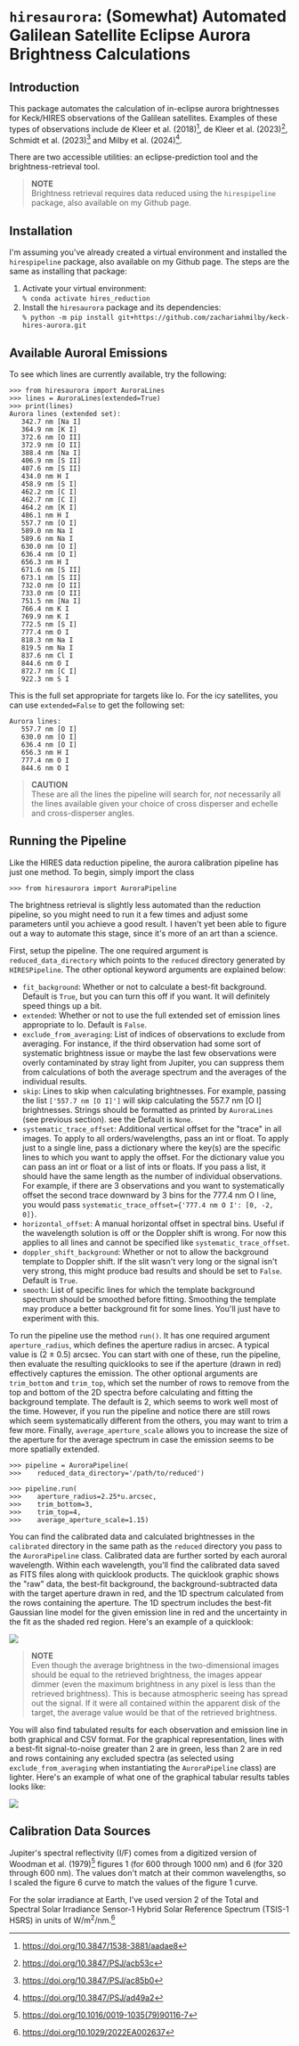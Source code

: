# `hiresaurora`: (Somewhat) Automated Galilean Satellite Eclipse Aurora Brightness Calculations

## Introduction
This package automates the calculation of in-eclipse aurora brightnesses for 
Keck/HIRES observations of the Galilean satellites. Examples of these types
of observations include de Kleer et al. (2018)[^1], de Kleer et al. (2023)[^2], 
Schmidt et al. (2023)[^3] and Milby et al. (2024)[^4].

There are two accessible utilities: an eclipse-prediction tool and the 
brightness-retrieval tool.

> **NOTE**<br>
> Brightness retrieval requires data reduced using the `hirespipeline` package,
> also available on my Github page.

[^1]: https://doi.org/10.3847/1538-3881/aadae8
[^2]: https://doi.org/10.3847/PSJ/acb53c
[^3]: https://doi.org/10.3847/PSJ/ac85b0
[^4]: https://doi.org/10.3847/PSJ/ad49a2

## Installation
I'm assuming you've already created a virtual environment and installed the
`hirespipeline` package, also available on my Github page. The steps are the
same as installing that package:
1. Activate your virtual environment:<br>
    `% conda activate hires_reduction`
2. Install the `hiresaurora` package and its dependencies:<br>
    `% python -m pip install git+https://github.com/zachariahmilby/keck-hires-aurora.git`


## Available Auroral Emissions
To see which lines are currently available, try the following:
```
>>> from hiresaurora import AuroraLines
>>> lines = AuroraLines(extended=True)
>>> print(lines)
Aurora lines (extended set):
   342.7 nm [Na I]
   364.9 nm [K I]
   372.6 nm [O II]
   372.9 nm [O II]
   388.4 nm [Na I]
   406.9 nm [S II]
   407.6 nm [S II]
   434.0 nm H I
   458.9 nm [S I]
   462.2 nm [C I]
   462.7 nm [C I]
   464.2 nm [K I]
   486.1 nm H I
   557.7 nm [O I]
   589.0 nm Na I
   589.6 nm Na I
   630.0 nm [O I]
   636.4 nm [O I]
   656.3 nm H I
   671.6 nm [S II]
   673.1 nm [S II]
   732.0 nm [O II]
   733.0 nm [O II]
   751.5 nm [Na I]
   766.4 nm K I
   769.9 nm K I
   772.5 nm [S I]
   777.4 nm O I
   818.3 nm Na I
   819.5 nm Na I
   837.6 nm Cl I
   844.6 nm O I
   872.7 nm [C I]
   922.3 nm S I
```
This is the full set appropriate for targets like Io. For the icy satellites, 
you can use `extended=False` to get the following set:
```
Aurora lines:
   557.7 nm [O I]
   630.0 nm [O I]
   636.4 nm [O I]
   656.3 nm H I
   777.4 nm O I
   844.6 nm O I
```
> **CAUTION**<br>
> These are all the lines the pipeline will search for, *not* necessarily all 
> the lines available given your choice of cross disperser and echelle and 
> cross-disperser angles.

## Running the Pipeline
Like the HIRES data reduction pipeline, the aurora calibration pipeline has 
just one method. To begin, simply import the class
```
>>> from hiresaurora import AuroraPipeline
```

The brightness retrieval is slightly less automated than the reduction 
pipeline, so you might need to run it a few times and adjust some parameters 
until you achieve a good result. I haven't yet been able to figure out a way to
automate this stage, since it's more of an art than a science.

First, setup the pipeline. The one required argument is 
`reduced_data_directory` which points to the `reduced` directory generated by
`HIRESPipeline`. The other optional keyword arguments are explained below:
- `fit_background`: Whether or not to calculate a best-fit background. Default 
   is `True`, but you can turn this off if you want. It will definitely speed 
   things up a bit.
- `extended`: Whether or not to use the full extended set of emission lines 
   appropriate to Io. Default is `False`. 
- `exclude_from_averaging`: List of indices of observations to exclude from 
   averaging. For instance, if the third observation had some sort of 
   systematic brightness issue or maybe the last few observations were overly
   contaminated by stray light from Jupiter, you can suppress them from 
   calculations of both the average spectrum and the averages of the individual
   results.
- `skip`: Lines to skip when calculating brightnesses. For example, passing the 
   list `['557.7 nm [O I]']` will skip calculating the 557.7 nm [O I] 
   brightnesses. Strings should be formatted as printed by `AuroraLines` (see 
   previous section). see the Default is `None`. 
- `systematic_trace_offset`: Additional vertical offset for the "trace" in all 
   images. To apply to all orders/wavelengths, pass an int or float. To apply 
   just to a single line, pass a dictionary where the key(s) are the specific
   lines to which you want to apply the offset. For the dictionary value you 
   can pass an int or float or a list of ints or floats. If you pass a list, it 
   should have the same length as the number of individual observations. For 
   example, if there are 3 observations and you want to systematically offset 
   the second trace downward by 3 bins for the 777.4 nm O I line, you would 
   pass `systematic_trace_offset={'777.4 nm O I': [0, -2, 0]}`. 
- `horizontal_offset`: A manual horizontal offset in spectral bins. Useful if 
   the wavelength solution is off or the Doppler shift is wrong. For now this 
   applies to all lines and cannot be specified like `systematic_trace_offset`. 
- `doppler_shift_background`: Whether or not to allow the background template 
   to Doppler shift. If the slit wasn't very long or the signal isn't very 
   strong, this might produce bad results and should be set to `False`. Default 
   is `True`. 
- `smooth`: List of specific lines for which the template background spectrum 
   should be smoothed before fitting. Smoothing the template may produce a 
   better background fit for some lines. You'll just have to experiment with 
   this.

To run the pipeline use the method `run()`. It has one required argument 
`aperture_radius`, which defines the aperture radius in arcsec. A typical value
is (2 ± 0.5) arcsec. You can start with one of these, run the pipeline, then 
evaluate the resulting quicklooks to see if the aperture (drawn in red) 
effectively captures the emission. The other optional arguments are 
`trim_bottom` and `trim_top`, which set the number of rows to remove from the
top and bottom of the 2D spectra before calculating and fitting the background 
template. The default is 2, which seems to work well most of the time. However,
if you run the pipeline and notice there are still rows which seem 
systematically different from the others, you may want to trim a few more.
Finally, `average_aperture_scale` allows you to increase the size of the 
aperture for the average spectrum in case the emission seems to be more 
spatially extended.

```
>>> pipeline = AuroraPipeline(
>>>    reduced_data_directory='/path/to/reduced')

>>> pipeline.run(
>>>    aperture_radius=2.25*u.arcsec,
>>>    trim_bottom=3,
>>>    trim_top=4,
>>>    average_aperture_scale=1.15)
```

You can find the calibrated data and calculated brightnesses in the 
`calibrated` directory in the same path as the `reduced` directory you pass to 
the `AuroraPipeline` class. Calibrated data are further sorted by each auroral 
wavelength. Within each wavelength, you'll find the calibrated data saved as
FITS files along with quicklook products. The quicklook graphic shows the "raw"
data, the best-fit background, the background-subtracted data with the target
aperture drawn in red, and the 1D spectrum calculated from the rows containing
the aperture. The 1D spectrum includes the best-fit Gaussian line model for the
given emission line in red and the uncertainty in the fit as the shaded red 
region. Here's an example of a quicklook:

![](hiresaurora/anc/example_quicklook.png)

>**NOTE**<br>
> Even though the average brightness in the two-dimensional images should be 
> equal to the retrieved brightness, the images appear dimmer (even the maximum 
> brightness in any pixel is less than the retrieved brightness). This is 
> because atmospheric seeing has spread out the signal. If it were all 
> contained within the apparent disk of the target, the average value would be 
> that of the retrieved brightness.

You will also find tabulated results for each observation and emission line in
both graphical and CSV format. For the graphical representation, lines with a
best-fit signal-to-noise greater than 2 are in green, less than 2 are in red 
and rows containing any excluded spectra (as selected using 
`exclude_from_averaging` when instantiating the `AuroraPipeline` class) are 
lighter. Here's an example of what one of the graphical tabular results tables
looks like:

![](hiresaurora/anc/example_table.png)

## Calibration Data Sources
Jupiter's spectral reflectivity (I/F) comes from a digitized version of Woodman 
et al. (1979)[^5] figures 1 (for 600 through 1000 nm) and 6 (for 320 through 
600 nm). The values don't match at their common wavelengths, so I scaled the 
figure 6 curve to match the values of the figure 1 curve.

For the solar irradiance at Earth, I've used version 2 of the Total and 
Spectral Solar Irradiance Sensor-1 Hybrid Solar Reference Spectrum 
(TSIS-1 HSRS) in units of W/m<sup>2</sup>/nm.[^6]

[^5]: https://doi.org/10.1016/0019-1035(79)90116-7
[^6]: https://doi.org/10.1029/2022EA002637
